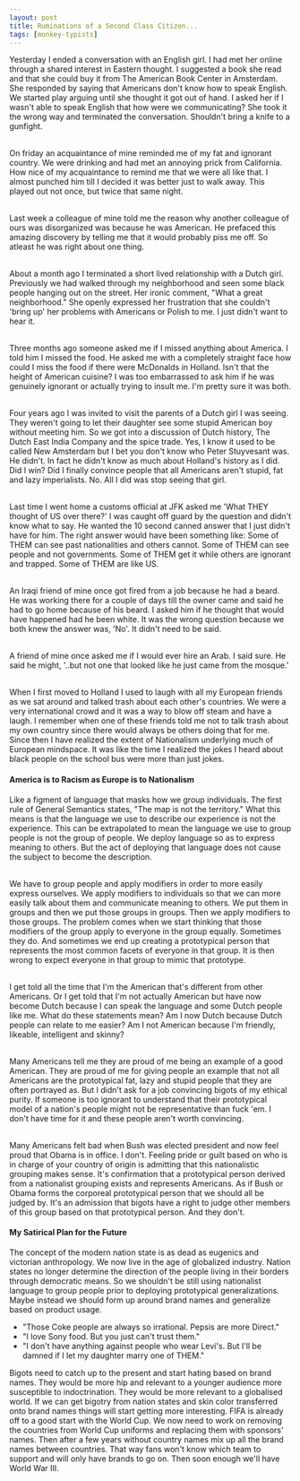```yaml
---
layout: post
title: Ruminations of a Second Class Citizen...
tags: [monkey-typists]
---
```

Yesterday I ended a conversation with an English girl. I had met her online through a shared interest in Eastern thought. I suggested a book she read and that she could buy it from The American Book Center in Amsterdam. She responded by saying that Americans don't know how to speak English. We started play arguing until she thought it got out of hand. I asked her if I wasn't able to speak English that how were we communicating? She took it the wrong way and terminated the conversation. Shouldn't bring a knife to a gunfight.  
<br/>

On friday an acquaintance of mine reminded me of my fat and ignorant country. We were drinking and had met an annoying prick from California. How nice of my acquaintance to remind me that we were all like that. I almost punched him till I decided it was better just to walk away. This played out not once, but twice that same night.  
<br/>

Last week a colleague of mine told me the reason why another colleague of ours was disorganized was because he was American. He prefaced this amazing discovery by telling me that it would probably piss me off. So atleast he was right about one thing.  
<br/>

About a month ago I terminated a short lived relationship with a Dutch girl. Previously we had walked through my neighborhood and seen some black people hanging out on the street. Her ironic comment, "What a great neighborhood." She openly expressed her frustration that she couldn't 'bring up' her problems with Americans or Polish to me. I just didn't want to hear it.  
<br/>

Three months ago someone asked me if I missed anything about America. I told him I missed the food. He asked me with a completely straight face how could I miss the food if there were McDonalds in Holland. Isn't that the height of American cuisine? I was too embarrassed to ask him if he was genuinely ignorant or actually trying to insult me. I'm pretty sure it was both.  
<br/>

Four years ago I was invited to visit the parents of a Dutch girl I was seeing. They weren't going to let their daughter see some stupid American boy without meeting him. So we got into a discussion of Dutch history, The Dutch East India Company and the spice trade. Yes, I know it used to be called New Amsterdam but I bet you don't know who Peter Stuyvesant was. He didn't. In fact he didn't know as much about Holland's history as I did. Did I win? Did I finally convince people that all Americans aren't stupid, fat and lazy imperialists. No. All I did was stop seeing that girl.  
<br/>

Last time I went home a customs official at JFK asked me 'What THEY thought of US over there?' I was caught off guard by the question and didn't know what to say. He wanted the 10 second canned answer that I just didn't have for him. The right answer would have been something like: Some of THEM can see past nationalities and others cannot. Some of THEM can see people and not governments. Some of THEM get it while others are ignorant and trapped. Some of THEM are like US.  
<br/>

An Iraqi friend of mine once got fired from a job because he had a beard. He was working there for a couple of days till the owner came and said he had to go home because of his beard. I asked him if he thought that would have happened had he been white. It was the wrong question because we both knew the answer was, 'No'. It didn't need to be said.  
<br/>

A friend of mine once asked me if I would ever hire an Arab. I said sure. He said he might, '..but not one that looked like he just came from the mosque.'  
<br/>

When I first moved to Holland I used to laugh with all my European friends as we sat around and talked trash about each other's countries. We were a very international crowd and it was a way to blow off steam and have a laugh. I remember when one of these friends told me not to talk trash about my own country since there would always be others doing that for me. Since then I have realized the extent of Nationalism underlying much of European mindspace. It was like the time I realized the jokes I heard about black people on the school bus were more than just jokes.

#### America is to Racism as Europe is to Nationalism

Like a figment of language that masks how we group individuals. The first rule of General Semantics states, "The map is not the territory." What this means is that the language we use to describe our experience is not the experience. This can be extrapolated to mean the language we use to group people is not the group of people. We deploy language so as to express meaning to others. But the act of deploying that language does not cause the subject to become the description.  
<br/>

We have to group people and apply modifiers in order to more easily express ourselves. We apply modifiers to individuals so that we can more easily talk about them and communicate meaning to others. We put them in groups and then we put those groups in groups. Then we apply modifiers to those groups. The problem comes when we start thinking that those modifiers of the group apply to everyone in the group equally. Sometimes they do. And sometimes we end up creating a prototypical person that represents the most common facets of everyone in that group. It is then wrong to expect everyone in that group to mimic that prototype.  
<br/>

I get told all the time that I'm the American that's different from other Americans. Or I get told that I'm not actually American but have now become Dutch because I can speak the language and some Dutch people like me. What do these statements mean? Am I now Dutch because Dutch people can relate to me easier? Am I not American because I'm friendly, likeable, intelligent and skinny?  
<br/>

Many Americans tell me they are proud of me being an example of a good American. They are proud of me for giving people an example that not all Americans are the prototypical fat, lazy and stupid people that they are often portrayed as. But I didn't ask for a job convincing bigots of my ethical purity. If someone is too ignorant to understand that their prototypical model of a nation's people might not be representative than fuck 'em. I don't have time for it and these people aren't worth convincing.  
<br/>

Many Americans felt bad when Bush was elected president and now feel proud that Obama is in office. I don't. Feeling pride or guilt based on who is in charge of your country of origin is admitting that this nationalistic grouping makes sense. It's confirmation that a prototypical person derived from a nationalist grouping exists and represents Americans. As if Bush or Obama forms the corporeal prototypical person that we should all be judged by. It's an admission that bigots have a right to judge other members of this group based on that prototypical person. And they don't.

#### My Satirical Plan for the Future

The concept of the modern nation state is as dead as eugenics and victorian anthropology. We now live in the age of globalized industry. Nation states no longer determine the direction of the people living in their borders through democratic means. So we shouldn't be still using nationalist language to group people prior to deploying prototypical generalizations. Maybe instead we should form up around brand names and generalize based on product usage.

 - "Those Coke people are always so irrational. Pepsis are more Direct."
 - "I love Sony food. But you just can't trust them."
 - "I don't have anything against people who wear Levi's. But I'll be damned if I let my daughter marry one of THEM."

Bigots need to catch up to the present and start hating based on brand names. They would be more hip and relevant to a younger audience more susceptible to indoctrination. They would be more relevant to a globalised world. If we can get bigotry from nation states and skin color transferred onto brand names things will start getting more interesting. FIFA is already off to a good start with the World Cup. We now need to work on removing the countries from World Cup uniforms and replacing them with sponsors' names. Then after a few years without country names mix up all the brand names between countries. That way fans won't know which team to support and will only have brands to go on. Then soon enough we'll have World War III.
